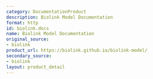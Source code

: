 ```yaml
---
category: DocumentationProduct
description: Biolink Model Documentation
format: http
id: biolink.docs
name: Biolink Model Documentation
original_source:
- biolink
product_url: https://biolink.github.io/biolink-model/
secondary_source:
- biolink
layout: product_detail
---
```

